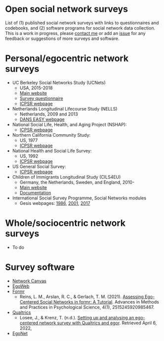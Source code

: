 # Open social network surveys
 List of (1) published social network surveys with links to questionnaires and codebooks, and (2) software programs for social network data collection. This is a work in progress, please [contact me](http://www.raffaelevacca.com/) or add an [issue](https://github.com/raffaelevacca/Open-social-network-surveys/issues) for any feedback or suggestions of more surveys and software.

# Personal/egocentric network surveys
* UC Berkeley Social Networks Study (UCNets) 
    - USA, 2015-2018
    - [Main website](https://ucnets.berkeley.edu/)
    - [Survey questionnaire](https://ucnets.berkeley.edu/researcher-resources/data-documentation/) 
    - [ICPSR webpage](https://www.icpsr.umich.edu/web/ICPSR/studies/36975/datadocumentation)
* Netherlands Longitudinal Lifecourse Study (NELLS)
    - Netherlands, 2009 and 2013 
    - [DANS EASY webpage](https://easy.dans.knaw.nl/ui/datasets/id/easy-dataset:59831/tab/2) 
* National Social Life, Health, and Aging Project (NSHAP): 
    - [ICPSR webpage](https://www.icpsr.umich.edu/web/ICPSR/studies/20541/datadocumentation) 
* Northern California Community Study: 
    - US, 1977
    - [ICPSR webpage](https://www.icpsr.umich.edu/web/ICPSR/studies/7744/datadocumentation#) 
* National Health and Social Life Survey: 
    - US, 1992
    - [ICPSR webpage](https://www.icpsr.umich.edu/web/ICPSR/studies/6647/datadocumentation#) 
* US General Social Survey: 
    - [ICPSR webpage](https://www.icpsr.umich.edu/web/ICPSR/studies/36797/datadocumentation) 
* Children of Immigrants Longitudinal Study (CILS4EU)
    - Germany, the Netherlands, Sweden, and England, 2010-
    - [Main website](https://www.cils4.eu)
    - [Documentation](https://www.cils4.eu/index.php?option=com_content&view=article&id=55&Itemid=12) 
* International Social Survey Programme, Social Networks modules
    - Gesis webpages: [1986](https://www.gesis.org/en/issp/modules/issp-modules-by-topic/social-networks/1986), [2001](https://www.gesis.org/en/issp/modules/issp-modules-by-topic/social-networks/2001), [2017](https://www.gesis.org/en/issp/modules/issp-modules-by-topic/social-networks/2017) 

# Whole/sociocentric network surveys
* To do

# Survey software
* [Network Canvas](https://www.networkcanvas.com/)
* [EgoWeb](https://www.qualintitative.com/egoweb/)
* [Formr](https://formr.org/)
    - Reins, L. M., Arslan, R. C., & Gerlach, T. M. (2021). [Assessing Ego-Centered Social Networks in formr: A Tutorial](https://doi.org/10.1177/2515245920985467). Advances in Methods and Practices in Psychological Science, 4(1), 2515245920985467. 
* [Qualtrics](https://www.qualtrics.com)
    - Losee, J., & Krenz, T. (n.d.). [Setting up and analysing an ego-centered network survey with Qualtrics and egor](https://cran.r-project.org/web/packages/egor/vignettes/qualtrics.html). Retrieved April 6, 2022,
* [EgoNet](https://sourceforge.net/projects/egonet/)

